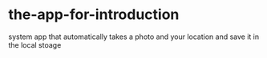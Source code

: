 # the-app-for-introduction
system app that automatically takes a photo and your location and save it in the local stoage 
